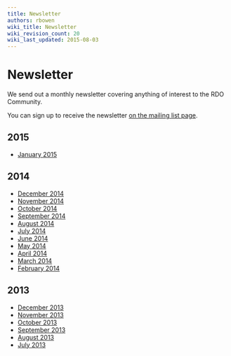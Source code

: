 ```yaml
---
title: Newsletter
authors: rbowen
wiki_title: Newsletter
wiki_revision_count: 20
wiki_last_updated: 2015-08-03
---
```


# Newsletter

We send out a monthly newsletter covering anything of interest to the RDO Community.

You can sign up to receive the newsletter [on the mailing list page](http://www.redhat.com/mailman/listinfo/rdo-newsletter).

## 2015

*   [January 2015](Newsletters/2015_January)

## 2014

*   [December 2014](Newsletter/2014_December)
*   [November 2014](Newsletter/2014_November)
*   [October 2014](Newsletter/2014_October)
*   [September 2014](Newsletter/2014_September)
*   [August 2014](Newsletter/2014_August)
*   [July 2014](Newsletter/2014_July)
*   [June 2014](Newsletter/2014_June)
*   [May 2014](http://openstack.redhat.com/Newsletter/2014_May)
*   [April 2014](https://www.redhat.com/archives/rdo-newsletter/2014-April/msg00000.html)
*   [March 2014](https://www.redhat.com/archives/rdo-newsletter/2014-March/msg00000.html)
*   [February 2014](https://www.redhat.com/archives/rdo-newsletter/2014-February/msg00000.html)

## 2013

*   [December 2013](https://www.redhat.com/archives/rdo-newsletter/2013-December/msg00000.html)
*   [November 2013](https://www.redhat.com/archives/rdo-newsletter/2013-November/msg00000.html)
*   [October 2013](https://www.redhat.com/archives/rdo-newsletter/2013-October/msg00000.html)
*   [September 2013](https://www.redhat.com/archives/rdo-newsletter/2013-September/msg00000.html)
*   [August 2013](https://www.redhat.com/archives/rdo-newsletter/2013-August/msg00000.html)
*   [July 2013](https://www.redhat.com/archives/rdo-newsletter/2013-July/msg00000.html)
